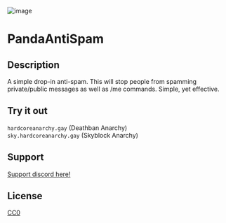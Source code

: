 ![image](https://github.com/user-attachments/assets/711e359c-4b69-4390-b6a0-7974194f8318)

# PandaAntiSpam

## Description

A simple drop-in anti-spam. This will stop people from spamming private/public messages as well as /me commands. Simple, yet effective.

## Try it out
`hardcoreanarchy.gay`   (Deathban Anarchy)  
`sky.hardcoreanarchy.gay`   (Skyblock Anarchy)

## Support

[Support discord here!]( https://discord.gg/3tP3Tqu983)

## License

[CC0](https://creativecommons.org/public-domain/cc0/)
